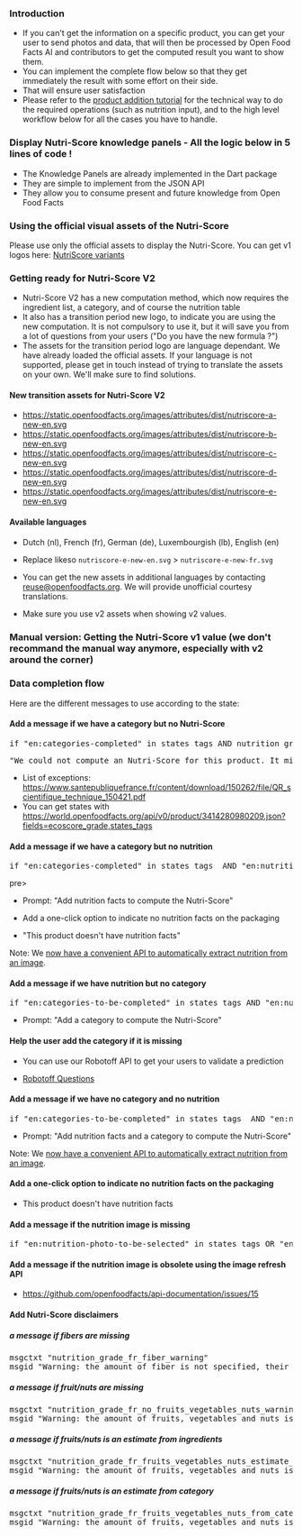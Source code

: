 
### Introduction
-   If you can't get the information on a specific product, you can get your user to send photos and data, that will then be processed by Open Food Facts AI and contributors to get the computed result you want to show them.
-   You can implement the complete flow below so that they get immediately the result with some effort on their side.
-   That will ensure user satisfaction
-   Please refer to the [product addition tutorial](https://openfoodfacts.github.io/openfoodfacts-server/reference/api-tutorials/adding-missing-products/) for the technical way to do the required operations (such as nutrition input), and to the high level workflow below for all the cases you have to handle.

### Display Nutri-Score knowledge panels - All the logic below in 5 lines of code !
- The Knowledge Panels are already implemented in the Dart package
- They are simple to implement from the JSON API
- They allow you to consume present and future knowledge from Open Food Facts

### Using the official visual assets of the Nutri-Score

Please use only the official assets to display the Nutri-Score. You can get v1 logos here: [NutriScore variants](https://drive.google.com/drive/u/1/folders/13SL2hgqYHSLMhYjMze9nYXV9GOdGMBgc)

### Getting ready for Nutri-Score V2
- Nutri-Score V2 has a new computation method, which now requires the ingredient list, a category, and of course the nutrition table
- It also has a transition period new logo, to indicate you are using the new computation. It is not compulsory to use it, but it will save you from a lot of questions from your users ("Do you have the new formula ?")
- The assets for the transition period logo are language dependant. We have already loaded the official assets. If your language is not supported, please get in touch instead of trying to translate the assets on your own. We'll make sure to find solutions.

#### New transition assets for Nutri-Score V2
- https://static.openfoodfacts.org/images/attributes/dist/nutriscore-a-new-en.svg
- https://static.openfoodfacts.org/images/attributes/dist/nutriscore-b-new-en.svg
- https://static.openfoodfacts.org/images/attributes/dist/nutriscore-c-new-en.svg
- https://static.openfoodfacts.org/images/attributes/dist/nutriscore-d-new-en.svg
- https://static.openfoodfacts.org/images/attributes/dist/nutriscore-e-new-en.svg

#### Available languages
- Dutch (nl), French (fr), German (de), Luxembourgish (lb), English (en)
- Replace likeso `nutriscore-e-new-en.svg` > `nutriscore-e-new-fr.svg`

- You can get the new assets in additional languages by contacting <a href="mailto:reuse@openfoodfacts.org">reuse@openfoodfacts.org</a>. We will provide unofficial courtesy translations.
-  Make sure you use v2 assets when showing v2 values.

### Manual version: Getting the Nutri-Score v1 value (we don't recommand the manual way anymore, especially with v2 around the corner)

### Data completion flow

Here are the different messages to use according to the state:

#### Add a message if we have a category but no Nutri-Score

<pre>if "en:categories-completed" in states_tags AND nutrition_grade=Null</pre>

<pre>"We could not compute an Nutri-Score for this product. It might be that the category is an exception. If you believe this is an error, you can email contact@thenameofyourapp.org"</pre>

-   List of exceptions: <https://www.santepubliquefrance.fr/content/download/150262/file/QR_scientifique_technique_150421.pdf>
-   You can get states with [https://world.openfoodfacts.org/api/v0/product/3414280980209.json?fields=ecoscore_grade,states_tags ](https://world.openfoodfacts.org/api/v0/product/3414280980209.json?fields=ecoscore_grade,states_tags)

#### Add a message if we have a category but no nutrition

<pre>if "en:categories-completed" in states_tags  AND "en:nutrition-facts-to-be-completed" in states_tags</pre>pre>

-   Prompt: "Add nutrition facts to compute the Nutri-Score"

-   Add a one-click option to indicate no nutrition facts on the packaging
  -   "This product doesn't have nutrition facts"

Note: We [now have a convenient API to automatically extract nutrition from an image](https://openfoodfacts.github.io/robotoff/references/api/#tag/Predict/paths/~1predict~1nutrition/get).

#### Add a message if we have nutrition but no category

<pre>if "en:categories-to-be-completed" in states_tags AND "en:nutrition-facts-completed" in states_tags</pre>

-   Prompt: "Add a category to compute the Nutri-Score"

#### Help the user add the category if it is missing

-   You can use our Robotoff API to get your users to validate a prediction

-   [Robotoff Questions](https://docs.google.com/document/d/1IoDy0toQrrqtWHvDYp2rEVw84Yq1J0x2pt-0RGTm7h0/edit)

#### Add a message if we have no category and no nutrition

<pre>if "en:categories-to-be-completed" in states_tags  AND "en:nutrition-facts-to-be-completed" in states_tags</pre>

-   Prompt: "Add nutrition facts and a category to compute the Nutri-Score"

Note: We [now have a convenient API to automatically extract nutrition from an image](https://openfoodfacts.github.io/robotoff/references/api/#tag/Predict/paths/~1predict~1nutrition/get).

#### Add a one-click option to indicate no nutrition facts on the packaging

-   This product doesn't have nutrition facts

#### Add a message if the nutrition image is missing

<pre>if "en:nutrition-photo-to-be-selected" in states_tags OR "en:photos-to-be-uploaded" in states_tags</pre>

#### Add a message if the nutrition image is obsolete using the image refresh API

-   <https://github.com/openfoodfacts/api-documentation/issues/15>

#### Add Nutri-Score disclaimers

##### a message if fibers are missing
<pre>
msgctxt "nutrition_grade_fr_fiber_warning"
msgid "Warning: the amount of fiber is not specified, their possible positive contribution to the grade could not be taken into account."
</pre>

##### a message if fruit/nuts are missing
<pre>
msgctxt "nutrition_grade_fr_no_fruits_vegetables_nuts_warning"
msgid "Warning: the amount of fruits, vegetables and nuts is not specified, their possible positive contribution to the grade could not be taken into account."
</pre>

##### a message if fruits/nuts is an estimate from ingredients
<pre>
msgctxt "nutrition_grade_fr_fruits_vegetables_nuts_estimate_warning"
msgid "Warning: the amount of fruits, vegetables and nuts is not specified on the label, it was estimated from the list of ingredients: %d%"
</pre>

##### a message if fruits/nuts is an estimate from category
<pre>
msgctxt "nutrition_grade_fr_fruits_vegetables_nuts_from_category_warning"
msgid "Warning: the amount of fruits, vegetables and nuts is not specified on the label, it was estimated from the category (%s) of the product: %d%"
</pre>
